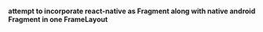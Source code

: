 #### attempt to incorporate react-native as Fragment along with native android Fragment in one FrameLayout
